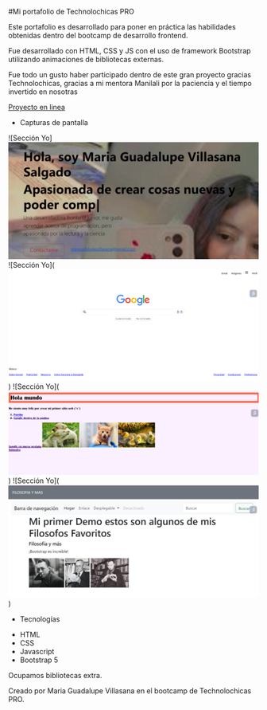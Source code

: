 #Mi portafolio de Technolochicas PRO

Este portafolio es desarrollado para poner en práctica las habilidades obtenidas dentro del bootcamp de desarrollo frontend.

Fue desarrollado con HTML, CSS y JS con el uso de framework Bootstrap utilizando animaciones de bibliotecas externas.

Fue todo un gusto haber participado dentro de este gran proyecto gracias Technolochicas, gracias a mi mentora Manilali por la paciencia y el tiempo invertido en nosotras

[Proyecto en linea](https://miportafoliovillasanasalgadom.netlify.app/)

- Capturas de pantalla

![Sección Yo]![alt text](image-6.png)
![Sección Yo](![alt text](image-1.png))
![Sección Yo](![alt text](image-2.png))
![Sección Yo](![alt text](image-4.png))


- Tecnologías

* HTML
* CSS
* Javascript
* Bootstrap 5

Ocupamos bibliotecas extra.

Creado por Maria Guadalupe Villasana en el bootcamp de Technolochicas PRO.